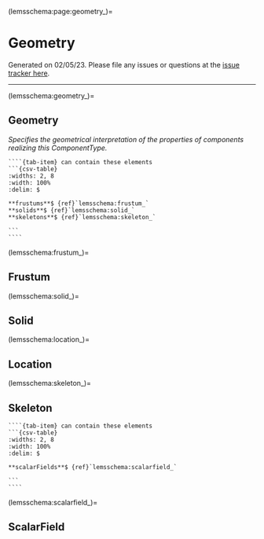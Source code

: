 
(lemsschema:page:geometry_)=
# Geometry



Generated on 02/05/23.
Please file any issues or questions at the [issue tracker here](https://github.com/LEMS/LEMS/issues).

---

(lemsschema:geometry_)=
## Geometry

<i>Specifies the geometrical interpretation of the properties of components realizing this ComponentType.</i>

`````{tab-set}
````{tab-item} can contain these elements
```{csv-table}
:widths: 2, 8
:width: 100%
:delim: $

**frustums**$ {ref}`lemsschema:frustum_`
**solids**$ {ref}`lemsschema:solid_`
**skeletons**$ {ref}`lemsschema:skeleton_`

```
````
`````
(lemsschema:frustum_)=
## Frustum

<i></i>


(lemsschema:solid_)=
## Solid

<i></i>


(lemsschema:location_)=
## Location

<i></i>


(lemsschema:skeleton_)=
## Skeleton

<i></i>

`````{tab-set}
````{tab-item} can contain these elements
```{csv-table}
:widths: 2, 8
:width: 100%
:delim: $

**scalarFields**$ {ref}`lemsschema:scalarfield_`

```
````
`````
(lemsschema:scalarfield_)=
## ScalarField

<i></i>

